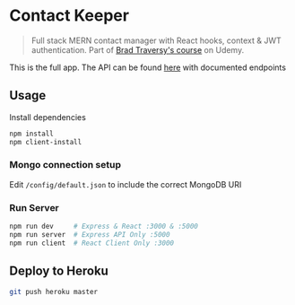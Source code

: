 # Contact Keeper

> Full stack MERN contact manager with React hooks, context & JWT authentication. Part of [Brad Traversy's course](https://udemy.com/modern-react-front-to-back) on Udemy.

This is the full app. The API can be found [here](https://github.com/bradtraversy/contact_keeper_api) with documented endpoints

## Usage

Install dependencies

```bash
npm install
npm client-install
```

### Mongo connection setup

Edit `/config/default.json` to include the correct MongoDB URI

### Run Server

```bash
npm run dev     # Express & React :3000 & :5000
npm run server  # Express API Only :5000
npm run client  # React Client Only :3000
```

## Deploy to Heroku

```bash
git push heroku master
```

